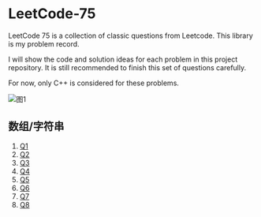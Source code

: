 # LeetCode-75

LeetCode 75 is a collection of classic questions from Leetcode. This library is my problem record.

I will show the code and solution ideas for each problem in this project repository. It is still recommended to finish this set of questions carefully.

For now, only C++ is considered for these problems.

![图1](https://assets.leetcode.cn/aliyun-lc-upload/study_plan_v2/leetcode-75/cover)

## 数组/字符串

1. [Q1](1768交替合并字符串)
2. [Q2](1071字符串的最大公因数)
3. [Q3](1431拥有最多糖果的孩子)
4. [Q4](605种花问题)
5. [Q5](345反转字符串中的元音字母)
6. [Q6](151反转字符串中的单词)
7. [Q7](238除自身以外数组的乘积)
8. [Q8](334递增三元子序列)